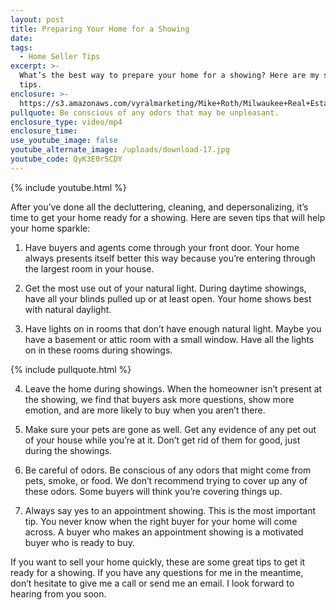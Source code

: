 ```yaml
---
layout: post
title: Preparing Your Home for a Showing
date:
tags:
  - Home Seller Tips
excerpt: >-
  What’s the best way to prepare your home for a showing? Here are my seven best
  tips.
enclosure: >-
  https://s3.amazonaws.com/vyralmarketing/Mike+Roth/Milwaukee+Real+Estate-+Preparing+Your+Home+for+the+Market.mp4
pullquote: Be conscious of any odors that may be unpleasant.
enclosure_type: video/mp4
enclosure_time:
use_youtube_image: false
youtube_alternate_image: /uploads/download-17.jpg
youtube_code: QyK3E0r5CDY
---
```


{% include youtube.html %}

After you’ve done all the decluttering, cleaning, and depersonalizing, it’s time to get your home ready for a showing. Here are seven tips that will help your home sparkle:

1. Have buyers and agents come through your front door. Your home always presents itself better this way because you’re entering through the largest room in your house.&nbsp;

2. Get the most use out of your natural light. During daytime showings, have all your blinds pulled up or at least open. Your home shows best with natural daylight.

3. Have lights on in rooms that don’t have enough natural light. Maybe you have a basement or attic room with a small window. Have all the lights on in these rooms during showings.

{% include pullquote.html %}

4. Leave the home during showings. When the homeowner isn’t present at the showing, we find that buyers ask more questions, show more emotion, and are more likely to buy when you aren’t there.

5. Make sure your pets are gone as well. Get any evidence of any pet out of your house while you’re at it. Don’t get rid of them for good, just during the showings.

6. Be careful of odors. Be conscious of any odors that might come from pets, smoke, or food. We don’t recommend trying to cover up any of these odors. Some buyers will think you’re covering things up.&nbsp;

7. Always say yes to an appointment showing. This is the most important tip. You never know when the right buyer for your home will come across. A buyer who makes an appointment showing is a motivated buyer who is ready to buy.&nbsp;

If you want to sell your home quickly, these are some great tips to get it ready for a showing. If you have any questions for me in the meantime, don’t hesitate to give me a call or send me an email. I look forward to hearing from you soon.<br>&nbsp;